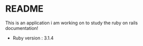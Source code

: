 # README

This is an application i am working on to study the ruby on rails documentation!

* Ruby version : 3.1.4
